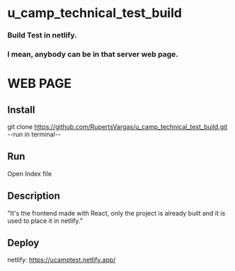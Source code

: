 # u_camp_technical_test_build
### Build Test in netlify.
### I mean, anybody can be in that server web page.
### 

# WEB PAGE

## Install
git clone https://github.com/RupertsVargas/u_camp_technical_test_build.git --run in terminal--

## Run
Open Index file

## Description
"It's the frontend made with React, only the project is already built and it is used to place it in netlify."

## Deploy
netlify: https://ucamptest.netlify.app/

